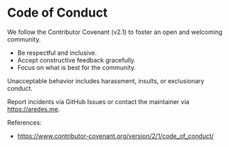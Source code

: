 # Code of Conduct

We follow the Contributor Covenant (v2.1) to foster an open and welcoming community.

- Be respectful and inclusive.
- Accept constructive feedback gracefully.
- Focus on what is best for the community.

Unacceptable behavior includes harassment, insults, or exclusionary conduct.

Report incidents via GitHub Issues or contact the maintainer via https://aredes.me.

References:
- https://www.contributor-covenant.org/version/2/1/code_of_conduct/
